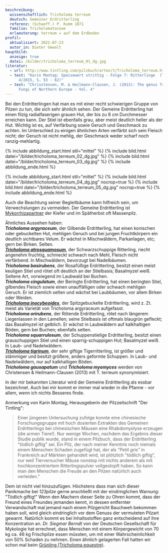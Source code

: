 ```yaml
---
beschreibung:
  wissenschaftlich: Tricholoma terreum
  deutsch: Gemeiner Erdritterling
  referenz: (Schaeff.) P. Kumm 1871
  familie: Tricholomataceae
  erlaeuterung: terreum = auf dem Erdboden
profil:
  aktualisiert: 2021-07-23
  autor_in: Dieter Gewalt
hauptbild:
  anzeige: true
  datei: /bilder/tricholoma_terreum_01_dg.jpg
literatur:
  - url: http://www.tintling.com/pilzbuch/arten/t/Tricholoma_terreum.html
  - text: "Karin Montag: Speisewert strittig - Folge 7: Ritterlinge  (Tintling 95,
      4/2015, S. 53 - 62)"
  - text: "Chrisstensen, M. & Heilmann-Clausen, J. (2013): The genus Tricholoma. -
      Fungi of Northern Europe - Vol. 4"
---
```

Bei den Erdritterlingen hat man es mit einer recht schwierigen Gruppe von Pilzen zu tun, die sich sehr ähnlich sehen. Der Gemeine Erdritterling hat einen filzig radialfaserigen grauen Hut, der bis zu 8 cm Durchmesser erreichen kann. Der Stiel ist ebenfalls grau, aber meist deutlich heller als der Hut. Wichtig ist es, auf Verfärbung sowie Geruch und Geschmack zu achten. Im Unterschied zu einigen ähnlichen Arten verfärbt sich sein Fleisch nicht; der Geruch ist nicht mehlig, der Geschmack weder scharf noch ranzig-mehlartig.

{% include abbildung_start.html stil="mittel" %}
{% include bild.html datei="/bilder/tricholoma_terreum_02_dg.jpg" %}
{% include bild.html datei="/bilder/tricholoma_terreum_03_dg.jpg" %}
{% include abbildung_ende.html %}

{% include abbildung_start.html stil="mittel" %}
{% include bild.html datei="/bilder/tricholoma_terreum_04_dg.jpg" nocrop=true %}
{% include bild.html datei="/bilder/tricholoma_terreum_05_dg.jpg" nocrop=true %}
{% include abbildung_ende.html %}

Auch die Beachtung seiner Begleitbäume kann hilfreich sein, um Verwechslungen zu vermeiden. Der Gemeine Erdritterling ist [Mykorrhizapartner](Mykorrhiza "Glossar") der Kiefer und im Spätherbst oft Massenpilz. 

Ähnliches Aussehen haben:\
***Tricholoma argyraceum***, der Gilbende Erdritterling, hat einen konischen oder gebuckelten Hut, mehligen Geruch und bei jungen Fruchtkörpern ein deutlich sichtbares Velum. Er wächst in Mischwäldern, Parkanlagen, etc; gern bei Birken. Selten.\
***[Tricholoma atrosquamosum](/pilze/tricholoma-atrosquamosum-schwarzschuppiger-ritterling)***, der Schwarzschuppige Ritterling, riecht angenehm fruchtig, schmeckt schwach nach Mehl, Fleisch nicht verfärbend. In Mischwäldern, bevorzugt bei Nadelbäumen.\
***Tricholoma basirubens***, der Rosafüßige Erdritterling, besitzt einen meist keuligen Stiel und  rötet oft deutlich an der Stielbasis; Basalmyzel weiß. Seltene Art, vorwiegend im Laubwald bei Buchen.\
***Tricholoma cingulatum***, der Beringte Erdritterling, hat einen beringten Stiel, gilbendes Fleisch sowie einen unauffälligen oder schwach mehligen Geruch. Er ist ziemlich selten und wächst bei Laubbäumen, vor allem Birken oder Weiden.\
***[Tricholoma inocybeoides](/pilze/tricholoma-inocybeoides-spitzgebuckelter-ritterling)***, der Spitzgebuckelte Erdritterling, wird z. Zt. meist als Varietät von Tricholoma argyraceum aufgefasst.  
***Tricholoma orirubens***, der Rötende Erdritterling, rötet nach längerem Liegenlassen in den Lamellen; seine Stielbasis ist oftmals blaugrün gefleckt; das Basalmyzel ist gelblich. Er wächst in Laubwäldern auf kalkhaltigen Böden, gern bei Buchen; ebenfalls selten.\
***Tricholoma squarrulosum***, der Schuppenstielige Erdritterling, besitzt einen grauschuppigen Stiel und einen sparrig-schuppigen Hut; Basalmyzel weiß. In Laub- und Nadelwäldern.\
***[Tricholoma tigrinum](/pilze/tricholoma-tigrinum-tiger-ritterling)***, der sehr giftige Tigerritterling, ist größer und stämmiger und besitzt größere, anders geformte Schuppen. In Laub- und Nadelwäldern, nur auf kalkhaltigen Böden.\
***Tricholoma gausapatum*** und ***Tricholoma myomyces*** werden von Christensen & Heilmann-Clausen (2013) mit T. terreum synonymisiert.

In der mir bekannten Literatur wird der Gemeine Erdritterling als essbar bezeichnet. Auch bei mir kommt er immer mal wieder in die Pfanne - vor allem, wenn ich nichts Besseres finde.  

Anmerkung von Karin Montag, Herausgeberin der Pilzzeitschrift "Der Tintling": 

> Einer jüngeren Untersuchung zufolge konnte eine chinesische Forschungsgruppe mit hoch dosierten Extrakten des Gemeinen Erdritterlings bei chinesischen Mäusen eine Rhabdomyolyse erzeugen (die armen Tiere!). Nur wenige Wochen, nachdem das Ergebnis dieser Studie publik wurde, stand in einem Pilzbuch, dass der Erdritterling "tödlich giftig" sei. Ein Pilz, der nach meiner Kenntnis noch niemals einem Menschen Schaden zugefügt hat, der als *"Petit gris"* in Frankreich auf Märkten gehandelt wird, ist plötzlich "tödlich giftig", nur weil Tierversucher Mäuse nonstop mit nichts anderem als mit hochkonzentriertem Ritterlingspulver vollgestopft haben. So kann man den Menschen die Freude an den Pilzen natürlich auch verleiden."  

Dem ist nicht viel hinzuzufügen. Höchstens dass man sich dieser Panikmache bei *123pilze* gerne anschließt mit der eindringlichen Warnung: "Tödlich giftig!" Wenn den Machern dieser Seite zu Ohren kommt, dass der Freund eines Freundes jemanden kennt, in dessen entfernter Verwandschaft mal jemand nach einem Pilzgericht Bauchweh bekommen haben soll, wird gleich eindringlich vor dem Genuss der vermuteten Pilzart gewarnt. Natürlich kommt es bei Inhaltsstoffen ganz entscheidend auf ihre Konzentration an. *Dr. Siegmar Berndt* von der Deutschen Gesellschaft für Mykologie hat errechnet, dass Menschen mit einem Körpergewicht von 70 kg ca. 46 kg Frischpilze essen müssten, um mit einer Wahrscheinlichkeit von 50% Schaden zu nehmen. Einen ähnlich gelagerten Fall hatten wir schon mal beim [Grünling (Tricholoma equestre)](/pilze/tricholoma-equestre-grünling).